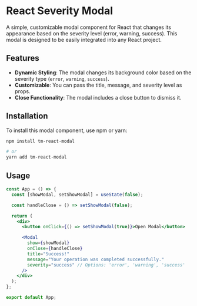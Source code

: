 # React Severity Modal

A simple, customizable modal component for React that changes its appearance based on the severity level (error, warning, success). This modal is designed to be easily integrated into any React project.

## Features

- **Dynamic Styling**: The modal changes its background color based on the severity type (`error`, `warning`, `success`).
- **Customizable**: You can pass the title, message, and severity level as props.
- **Close Functionality**: The modal includes a close button to dismiss it.

## Installation

To install this modal component, use npm or yarn:

```bash
npm install tm-react-modal

# or
yarn add tm-react-modal

```

## Usage

```jsx
const App = () => {
  const [showModal, setShowModal] = useState(false);

  const handleClose = () => setShowModal(false);

  return (
    <div>
      <button onClick={() => setShowModal(true)}>Open Modal</button>

      <Modal
        show={showModal}
        onClose={handleClose}
        title="Success!"
        message="Your operation was completed successfully."
        severity="success" // Options: 'error', 'warning', 'success'
      />
    </div>
  );
};

export default App;
```